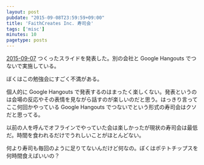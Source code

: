 ```yaml
---
layout: post
pubdate: "2015-09-08T23:59:59+09:00"
title: 'FaithCreates Inc. 寿司会'
tags: ['misc']
minutes: 10
pagetype: posts
---
```

[2015-09-07][] つくったスライドを発表した。別の会社と Google Hangouts でつないで実施している。

ぼくはこの勉強会にすごく不満がある。

個人的に Google Hangouts で発表するのはまったく楽しくない。発表というのは会場の反応やその表情を見ながら話すのが楽しいのだと思う。はっきり言ってここ何回かやっている Google Hangouts でつないでという形式の寿司会はクソだと思ってる。

以前の人を呼んでオフラインでやっていた会は楽しかったが現状の寿司会は最低だ。時間を食われるだけでうれしいことがほとんどない。

何より寿司も毎回のように足りてないんだけど何なの。ぼくはポテトチップスを何時間食えばいいの？

[2015-09-07]: http://blog.bouzuya.net/2015/09/07/
